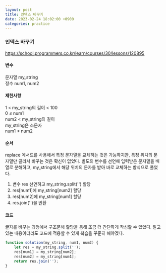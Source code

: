 ```yaml
---
layout: post
title: 인덱스 바꾸기
date: 2023-02-24 18:02:00 +0900
categories: practice
---
```

### 인덱스 바꾸기    
https://school.programmers.co.kr/learn/courses/30/lessons/120895    
    
#### 변수    
문자열 my_string    
정수 num1, num2    
    
#### 제한사항    
1 < my_string의 길이 < 100    
0 ≤ num1    
num2 < my_string의 길이    
my_string은 소문자    
num1 ≠ num2    
    
#### 순서    
replace 메서드를 사용해서 특정 문자열을 교체하는 것은 가능하지만, 특정 위치의 문자열만 골라서 바꾸는 것은 확신이 없었다. 별도의 변수를 선언해 입력받은 문자열을 배열로 분해하고, my_string에서 해당 위치의 문자를 받아 바로 교체하는 방식으로 풀었다.    
1. 변수 res 선언하고 my_string.split('') 할당    
2. res[num1]에 my_string[num2] 할당    
3. res[num2]에 my_string[num1] 할당    
4. res.join('')을 반환    
    
#### 코드    
글자를 바꾸는 과정에서 구조분해 할당을 통해 조금 더 간단하게 작성할 수 있었다. 알고 있는 내용이더라도 코드에 적용할 수 있게 복습을 꾸준히 해야겠다.    
```JavaScript
function solution(my_string, num1, num2) {
    let res = my_string.split('');
    res[num1] = my_string[num2];
    res[num2] = my_string[num1];
    return res.join('');
}
```